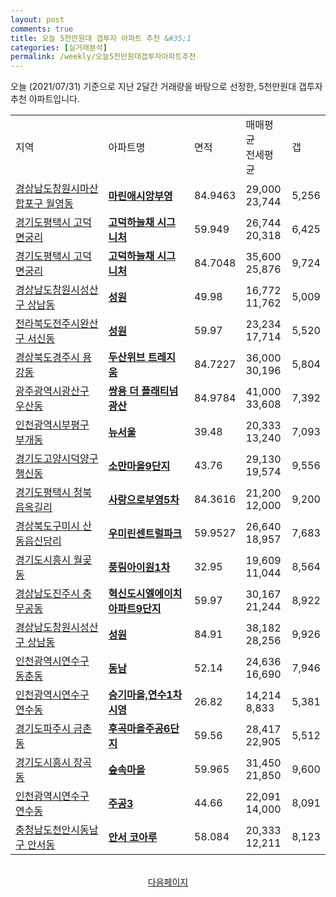 ```yaml
---
layout: post
comments: true
title: 오늘 5천만원대 갭투자 아파트 추천 &#35;1
categories: [실거래분석]
permalink: /weekly/오늘5천만원대갭투자아파트추천
---
```


오늘 (2021/07/31) 기준으로 지난 2달간 거래량을 바탕으로 선정한,
5천만원대 갭투자 추천 아파트입니다.

<table class="sortable">
  <tr>
    <td>지역</td>
    <td>아파트명</td>
    <td>면적</td>
    <td>매매평균<br>전세평균</td>
    <td>갭</td>
  </tr>

  <tr class="item">
    <td><a href="/apt/경상남도창원시마산합포구월영동">경상남도창원시마산합포구 월영동</a></td>
    <td style="font-weight: bold;"><a href="https://search.naver.com/search.naver?query=월영동 마린애시앙부영">마린애시앙부영</a></td>
    <td>84.9463</td>
    <td>29,000<br>23,744</td>
    <td>5,256</td>
  </tr>

  <tr class="item">
    <td><a href="/apt/경기도평택시고덕면궁리">경기도평택시 고덕면궁리</a></td>
    <td style="font-weight: bold;"><a href="https://search.naver.com/search.naver?query=고덕면궁리 고덕하늘채 시그니처">고덕하늘채 시그니처</a></td>
    <td>59.949</td>
    <td>26,744<br>20,318</td>
    <td>6,425</td>
  </tr>

  <tr class="item">
    <td><a href="/apt/경기도평택시고덕면궁리">경기도평택시 고덕면궁리</a></td>
    <td style="font-weight: bold;"><a href="https://search.naver.com/search.naver?query=고덕면궁리 고덕하늘채 시그니처">고덕하늘채 시그니처</a></td>
    <td>84.7048</td>
    <td>35,600<br>25,876</td>
    <td>9,724</td>
  </tr>

  <tr class="item">
    <td><a href="/apt/경상남도창원시성산구상남동">경상남도창원시성산구 상남동</a></td>
    <td style="font-weight: bold;"><a href="https://search.naver.com/search.naver?query=상남동 성원">성원</a></td>
    <td>49.98</td>
    <td>16,772<br>11,762</td>
    <td>5,009</td>
  </tr>

  <tr class="item">
    <td><a href="/apt/전라북도전주시완산구서신동">전라북도전주시완산구 서신동</a></td>
    <td style="font-weight: bold;"><a href="https://search.naver.com/search.naver?query=서신동 성원">성원</a></td>
    <td>59.97</td>
    <td>23,234<br>17,714</td>
    <td>5,520</td>
  </tr>

  <tr class="item">
    <td><a href="/apt/경상북도경주시용강동">경상북도경주시 용강동</a></td>
    <td style="font-weight: bold;"><a href="https://search.naver.com/search.naver?query=용강동 두산위브 트레지움">두산위브 트레지움</a></td>
    <td>84.7227</td>
    <td>36,000<br>30,196</td>
    <td>5,804</td>
  </tr>

  <tr class="item">
    <td><a href="/apt/광주광역시광산구우산동">광주광역시광산구 우산동</a></td>
    <td style="font-weight: bold;"><a href="https://search.naver.com/search.naver?query=우산동 쌍용 더 플래티넘 광산">쌍용 더 플래티넘 광산</a></td>
    <td>84.9784</td>
    <td>41,000<br>33,608</td>
    <td>7,392</td>
  </tr>

  <tr class="item">
    <td><a href="/apt/인천광역시부평구부개동">인천광역시부평구 부개동</a></td>
    <td style="font-weight: bold;"><a href="https://search.naver.com/search.naver?query=부개동 뉴서울">뉴서울</a></td>
    <td>39.48</td>
    <td>20,333<br>13,240</td>
    <td>7,093</td>
  </tr>

  <tr class="item">
    <td><a href="/apt/경기도고양시덕양구행신동">경기도고양시덕양구 행신동</a></td>
    <td style="font-weight: bold;"><a href="https://search.naver.com/search.naver?query=행신동 소만마을9단지">소만마을9단지</a></td>
    <td>43.76</td>
    <td>29,130<br>19,574</td>
    <td>9,556</td>
  </tr>

  <tr class="item">
    <td><a href="/apt/경기도평택시청북읍옥길리">경기도평택시 청북읍옥길리</a></td>
    <td style="font-weight: bold;"><a href="https://search.naver.com/search.naver?query=청북읍옥길리 사랑으로부영5차">사랑으로부영5차</a></td>
    <td>84.3616</td>
    <td>21,200<br>12,000</td>
    <td>9,200</td>
  </tr>

  <tr class="item">
    <td><a href="/apt/경상북도구미시산동읍신당리">경상북도구미시 산동읍신당리</a></td>
    <td style="font-weight: bold;"><a href="https://search.naver.com/search.naver?query=산동읍신당리 우미린센트럴파크">우미린센트럴파크</a></td>
    <td>59.9527</td>
    <td>26,640<br>18,957</td>
    <td>7,683</td>
  </tr>

  <tr class="item">
    <td><a href="/apt/경기도시흥시월곶동">경기도시흥시 월곶동</a></td>
    <td style="font-weight: bold;"><a href="https://search.naver.com/search.naver?query=월곶동 풍림아이원1차">풍림아이원1차</a></td>
    <td>32.95</td>
    <td>19,609<br>11,044</td>
    <td>8,564</td>
  </tr>

  <tr class="item">
    <td><a href="/apt/경상남도진주시충무공동">경상남도진주시 충무공동</a></td>
    <td style="font-weight: bold;"><a href="https://search.naver.com/search.naver?query=충무공동 혁신도시엘에이치아파트9단지">혁신도시엘에이치아파트9단지</a></td>
    <td>59.97</td>
    <td>30,167<br>21,244</td>
    <td>8,922</td>
  </tr>

  <tr class="item">
    <td><a href="/apt/경상남도창원시성산구상남동">경상남도창원시성산구 상남동</a></td>
    <td style="font-weight: bold;"><a href="https://search.naver.com/search.naver?query=상남동 성원">성원</a></td>
    <td>84.91</td>
    <td>38,182<br>28,256</td>
    <td>9,926</td>
  </tr>

  <tr class="item">
    <td><a href="/apt/인천광역시연수구동춘동">인천광역시연수구 동춘동</a></td>
    <td style="font-weight: bold;"><a href="https://search.naver.com/search.naver?query=동춘동 동남">동남</a></td>
    <td>52.14</td>
    <td>24,636<br>16,690</td>
    <td>7,946</td>
  </tr>

  <tr class="item">
    <td><a href="/apt/인천광역시연수구연수동">인천광역시연수구 연수동</a></td>
    <td style="font-weight: bold;"><a href="https://search.naver.com/search.naver?query=연수동 승기마을,연수1차시영">승기마을,연수1차시영</a></td>
    <td>26.82</td>
    <td>14,214<br>8,833</td>
    <td>5,381</td>
  </tr>

  <tr class="item">
    <td><a href="/apt/경기도파주시금촌동">경기도파주시 금촌동</a></td>
    <td style="font-weight: bold;"><a href="https://search.naver.com/search.naver?query=금촌동 후곡마을주공6단지">후곡마을주공6단지</a></td>
    <td>59.56</td>
    <td>28,417<br>22,905</td>
    <td>5,512</td>
  </tr>

  <tr class="item">
    <td><a href="/apt/경기도시흥시장곡동">경기도시흥시 장곡동</a></td>
    <td style="font-weight: bold;"><a href="https://search.naver.com/search.naver?query=장곡동 숲속마을">숲속마을</a></td>
    <td>59.965</td>
    <td>31,450<br>21,850</td>
    <td>9,600</td>
  </tr>

  <tr class="item">
    <td><a href="/apt/인천광역시연수구연수동">인천광역시연수구 연수동</a></td>
    <td style="font-weight: bold;"><a href="https://search.naver.com/search.naver?query=연수동 주공3">주공3</a></td>
    <td>44.66</td>
    <td>22,091<br>14,000</td>
    <td>8,091</td>
  </tr>

  <tr class="item">
    <td><a href="/apt/충청남도천안시동남구안서동">충청남도천안시동남구 안서동</a></td>
    <td style="font-weight: bold;"><a href="https://search.naver.com/search.naver?query=안서동 안서 코아루">안서 코아루</a></td>
    <td>58.084</td>
    <td>20,333<br>12,211</td>
    <td>8,123</td>
  </tr>

</table>
<br>
<center><a href="/weekly/5천만원대갭투자아파트추천2">다음페이지</a></center>
<br><br>

